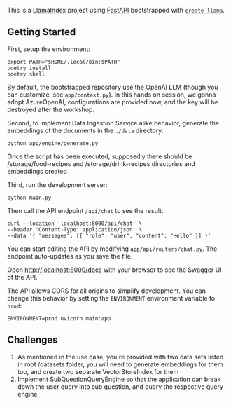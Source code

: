 This is a [LlamaIndex](https://www.llamaindex.ai/) project using [FastAPI](https://fastapi.tiangolo.com/) bootstrapped with [`create-llama`](https://github.com/run-llama/LlamaIndexTS/tree/main/packages/create-llama).

## Getting Started

First, setup the environment:

```
export PATH="$HOME/.local/bin:$PATH"
poetry install
poetry shell
```

By default, the bootstrapped repository use the OpenAI LLM (though you can customize, see `app/context.py`). In this hands on session, we gonna adopt AzureOpenAI, configurations are provided now, and the key will be destroyed after the workshop.


Second, to implement Data Ingestion Service alike behavior, generate the embeddings of the documents in the `./data` directory:

```
python app/engine/generate.py
```

Once the script has been executed, supposedly there should be /storage/food-recipes and /storage/drink-recipes directories and embeddings created

Third, run the development server:

```
python main.py
```

Then call the API endpoint `/api/chat` to see the result:

```
curl --location 'localhost:8000/api/chat' \
--header 'Content-Type: application/json' \
--data '{ "messages": [{ "role": "user", "content": "Hello" }] }'
```

You can start editing the API by modifying `app/api/routers/chat.py`. The endpoint auto-updates as you save the file.

Open [http://localhost:8000/docs](http://localhost:8000/docs) with your browser to see the Swagger UI of the API.

The API allows CORS for all origins to simplify development. You can change this behavior by setting the `ENVIRONMENT` environment variable to `prod`:

```
ENVIRONMENT=prod uvicorn main:app
```

## Challenges

1. As mentioned in the use case, you're provided with two data sets listed in root /datasets folder, you will need to generate embeddings for them too, and create two separate VectorStoreIndex for them
2. Implement SubQuestionQueryEngine so that the application can break down the user query into sub question, and query the respective query engine
